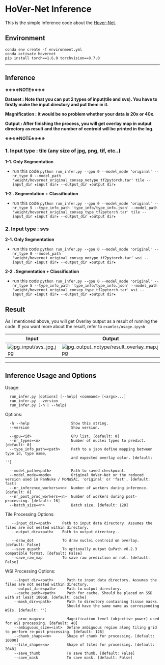# HoVer-Net  Inference
This is the simple inference code about the [Hover-Net](https://arxiv.org/abs/1812.06499).



## Environment

```
conda env create -f environment.yml
conda activate hovernet
pip install torch==1.6.0 torchvision==0.7.0
```

---

## Inference

__※※※※NOTE※※※※__ 


__Dataset : Note that you can put 2 types of input(tile and svs).
You have to firstly make the input directory and put them in it.__

__Magnification : It would be no problem whether your data is 20x or 40x.__

__Output : After finishing the process, you will get overlay map in output directory as result and the number of centroid 
will be printed in the log.__


__※※※※NOTE※※※※__




### 1. Input type : tile  (any size of jpg, png, tif,  etc..)

**1-1.  Only Segmentation**

- run this code ``` python run_infer.py --gpu 0 --model_mode 'original' --nr_type 0 --model_path 'weight/hovernet_original_consep_notype_tf2pytorch.tar' tile --input_dir ★input dir★ --output_dir ★output dir★ ```
    

 
**1-2 . Segmentation + Classification**

 - run this code ``` python run_infer.py --gpu 0 --model_mode 'original' --nr_type 5 --type_info_path 'type_info/type_info.json' --model_path 'weight/hovernet_original_consep_type_tf2pytorch.tar' tile --input_dir ★input dir★ --output_dir ★output dir★ ```
 


 
### 2. Input type : svs


**2-1.  Only Segmentation**

 - run this code ``` python run_infer.py --gpu 0 --model_mode 'original' --nr_type 0 --model_path 'weight/hovernet_original_consep_notype_tf2pytorch.tar' wsi --input_dir ★input dir★ --output_dir ★output dir★ ```
 
 
 
**2-2 . Segmentation + Classification**

 - run this code ``` python run_infer.py --gpu 0 --model_mode 'original' --nr_type 5 --type_info_path 'type_info/type_info.json' --model_path 'weight/hovernet_original_consep_type_tf2pytorch.tar' wsi --input_dir ★input dir★ --output_dir ★output dir★ ```

 
 
 
 

## Result

As I mentioned above, you will get Overlay output as a result of running the code.
If you want more about the result, refer to ``` examles/usage.ipynb ```

|  Input |  Output |  Output |
| --- | --- | --- |
|![jpg_input/svs_jpg.jpg](jpg_input/svs_jpg.jpg)|![jpg_output_notype/result_overlay_map.jpg](jpg_output_notype/result_overlay_map.jpg)|![jpg_output_type/result_overlay_classification_map.jpg](jpg_output_type/result_overlay_classification_map.jpg)|



---



## Inference Usage and Options

Usage: <br />
```
  run_infer.py [options] [--help] <command> [<args>...]
  run_infer.py --version
  run_infer.py (-h | --help)
```

Options:
```
  -h --help                   Show this string.
  --version                   Show version.

  --gpu=<id>                  GPU list. [default: 0]
  --nr_types=<n>              Number of nuclei types to predict. [default: 0]
  --type_info_path=<path>     Path to a json define mapping between type id, type name, 
                              and expected overlay color. [default: '']

  --model_path=<path>         Path to saved checkpoint.
  --model_mode=<mode>         Original HoVer-Net or the reduced version used in PanNuke / MoNuSAC, 'original' or 'fast'. [default: fast]
  --nr_inference_workers=<n>  Number of workers during inference. [default: 8]
  --nr_post_proc_workers=<n>  Number of workers during post-processing. [default: 16]
  --batch_size=<n>            Batch size. [default: 128]
```

Tile Processing Options: <br />
```
   --input_dir=<path>     Path to input data directory. Assumes the files are not nested within directory.
   --output_dir=<path>    Path to output directory..

   --draw_dot             To draw nuclei centroid on overlay. [default: False]
   --save_qupath          To optionally output QuPath v0.2.3 compatible format. [default: False]
   --save_raw_map         To save raw prediction or not. [default: False]
```

WSI Processing Options: <br />
```
    --input_dir=<path>      Path to input data directory. Assumes the files are not nested within directory.
    --output_dir=<path>     Path to output directory.
    --cache_path=<path>     Path for cache. Should be placed on SSD with at least 100GB. [default: cache]
    --mask_dir=<path>       Path to directory containing tissue masks. 
                            Should have the same name as corresponding WSIs. [default: '']

    --proc_mag=<n>          Magnification level (objective power) used for WSI processing. [default: 40]
    --ambiguous_size=<int>  Define ambiguous region along tiling grid to perform re-post processing. [default: 128]
    --chunk_shape=<n>       Shape of chunk for processing. [default: 10000]
    --tile_shape=<n>        Shape of tiles for processing. [default: 2048]
    --save_thumb            To save thumb. [default: False]
    --save_mask             To save mask. [default: False]
```